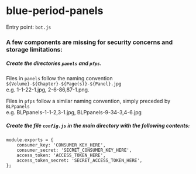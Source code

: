 # blue-period-panels
Entry point: `bot.js`

### A few components are missing for security concerns and storage limitations:  
##### Create the directories `panels` and `pfps`.  
Files in `panels` follow the naming convention `${Volume}-${Chapter}-${Page(s)}-${Panel}.jpg`  
e.g. 1-1-22-1.jpg, 2-6-86,87-1.png.  
  
Files in `pfps` follow a similar naming convention, simply preceded by `BLPpanels`  
e.g. BLPpanels-1-1-2,3-1.jpg, BLPpanels-9-34-3,4-6.jpg  
  
##### Create the file `config.js` in the main directory with the following contents:
```
module.exports = {
	consumer_key: 'CONSUMER_KEY_HERE',
	consumer_secret: 'SECRET_CONSUMER_KEY_HERE',
	access_token: 'ACCESS_TOKEN_HERE',
	access_token_secret: 'SECRET_ACCESS_TOKEN_HERE',
};
```
